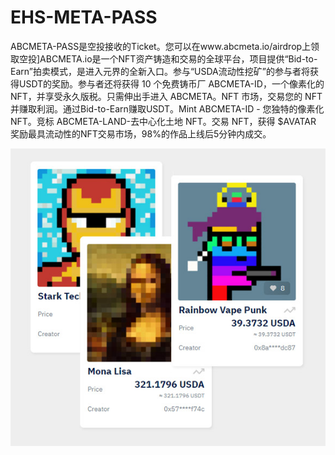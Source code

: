 # EHS-META-PASS

ABCMETA-PASS是空投接收的Ticket。您可以在www.abcmeta.io/airdrop上领取空投]ABCMETA.io是一个NFT资产铸造和交易的全球平台，项目提供“Bid-to-Earn”拍卖模式，是进入元界的全新入口。参与“USDA流动性挖矿”的参与者将获得USDT的奖励。参与者还将获得 10 个免费铸币厂 ABCMETA-ID，一个像素化的 NFT，并享受永久版税。只需伸出手进入 ABCMETA。NFT 市场，交易您的 NFT 并赚取利润。通过Bid-to-Earn赚取USDT。Mint ABCMETA-ID - 您独特的像素化 NFT。竞标 ABCMETA-LAND-去中心化土地 NFT。交易 NFT，获得 $AVATAR 奖励最具流动性的NFT交易市场，98%的作品上线后5分钟内成交。

![nft](1.jpg)
